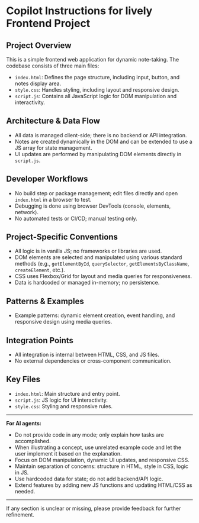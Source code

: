 # Copilot Instructions for lively Frontend Project

## Project Overview
This is a simple frontend web application for dynamic note-taking. The codebase consists of three main files:
- `index.html`: Defines the page structure, including input, button, and notes display area.
- `style.css`: Handles styling, including layout and responsive design.
- `script.js`: Contains all JavaScript logic for DOM manipulation and interactivity.

## Architecture & Data Flow
- All data is managed client-side; there is no backend or API integration.
- Notes are created dynamically in the DOM and can be extended to use a JS array for state management.
- UI updates are performed by manipulating DOM elements directly in `script.js`.

## Developer Workflows
- No build step or package management; edit files directly and open `index.html` in a browser to test.
- Debugging is done using browser DevTools (console, elements, network).
- No automated tests or CI/CD; manual testing only.

## Project-Specific Conventions
- All logic is in vanilla JS; no frameworks or libraries are used.
- DOM elements are selected and manipulated using various standard methods (e.g., `getElementById`, `querySelector`, `getElementsByClassName`, `createElement`, etc.).
- CSS uses Flexbox/Grid for layout and media queries for responsiveness.
- Data is hardcoded or managed in-memory; no persistence.

## Patterns & Examples
- Example patterns: dynamic element creation, event handling, and responsive design using media queries.

## Integration Points
- All integration is internal between HTML, CSS, and JS files.
- No external dependencies or cross-component communication.

## Key Files
- `index.html`: Main structure and entry point.
- `script.js`: JS logic for UI interactivity.
- `style.css`: Styling and responsive rules.

---

**For AI agents:**
- Do not provide code in any mode; only explain how tasks are accomplished.
- When illustrating a concept, use unrelated example code and let the user implement it based on the explanation.
- Focus on DOM manipulation, dynamic UI updates, and responsive CSS.
- Maintain separation of concerns: structure in HTML, style in CSS, logic in JS.
- Use hardcoded data for state; do not add backend/API logic.
- Extend features by adding new JS functions and updating HTML/CSS as needed.

---

If any section is unclear or missing, please provide feedback for further refinement.
